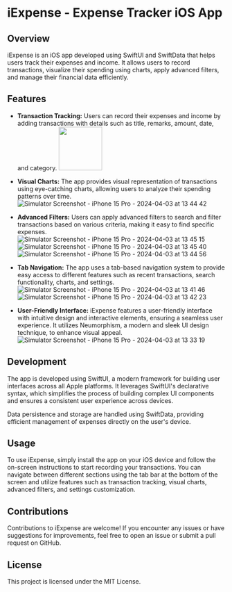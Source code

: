 # iExpense - Expense Tracker iOS App

## Overview
iExpense is an iOS app developed using SwiftUI and SwiftData that helps users track their expenses and income. It allows users to record transactions, visualize their spending using charts, apply advanced filters, and manage their financial data efficiently.

## Features
- **Transaction Tracking:** Users can record their expenses and income by adding transactions with details such as title, remarks, amount, date, and category.
  <img src="https://github.com/ashwin-kumar-k/iExpense/assets/44889005/dd2ee7a6-117b-4b20-9f62-9ee6f0e3ecf4" width="100">

- **Visual Charts:** The app provides visual representation of transactions using eye-catching charts, allowing users to analyze their spending patterns over time.
  ![Simulator Screenshot - iPhone 15 Pro - 2024-04-03 at 13 44 42](https://github.com/ashwin-kumar-k/iExpense/assets/44889005/81730677-b39f-4436-8981-e03538e783bc)

- **Advanced Filters:** Users can apply advanced filters to search and filter transactions based on various criteria, making it easy to find specific expenses.
  ![Simulator Screenshot - iPhone 15 Pro - 2024-04-03 at 13 45 15](https://github.com/ashwin-kumar-k/iExpense/assets/44889005/f625e512-e8b0-4a68-aba7-dd764751373b)
  ![Simulator Screenshot - iPhone 15 Pro - 2024-04-03 at 13 45 40](https://github.com/ashwin-kumar-k/iExpense/assets/44889005/668350cd-ef29-4526-9d87-0829662fcc48)
  ![Simulator Screenshot - iPhone 15 Pro - 2024-04-03 at 13 44 56](https://github.com/ashwin-kumar-k/iExpense/assets/44889005/7e5f6073-846d-449b-9a1c-cfdf0be054e2)

- **Tab Navigation:** The app uses a tab-based navigation system to provide easy access to different features such as recent transactions, search functionality, charts, and settings.
  ![Simulator Screenshot - iPhone 15 Pro - 2024-04-03 at 13 41 46](https://github.com/ashwin-kumar-k/iExpense/assets/44889005/54007508-2d74-45db-8fa9-fda87e79b69c)
  ![Simulator Screenshot - iPhone 15 Pro - 2024-04-03 at 13 42 23](https://github.com/ashwin-kumar-k/iExpense/assets/44889005/0aed8da3-c2dc-4588-a0a9-ec9028243c29)

- **User-Friendly Interface:** iExpense features a user-friendly interface with intuitive design and interactive elements, ensuring a seamless user experience. It utilizes Neumorphism, a modern and sleek UI design technique, to enhance visual appeal.
![Simulator Screenshot - iPhone 15 Pro - 2024-04-03 at 13 33 19](https://github.com/ashwin-kumar-k/iExpense/assets/44889005/39e7cddf-97ed-4cfe-a932-708ce0226bca)

## Development
The app is developed using SwiftUI, a modern framework for building user interfaces across all Apple platforms. It leverages SwiftUI's declarative syntax, which simplifies the process of building complex UI components and ensures a consistent user experience across devices.

Data persistence and storage are handled using SwiftData, providing efficient management of expenses directly on the user's device.

## Usage
To use iExpense, simply install the app on your iOS device and follow the on-screen instructions to start recording your transactions. You can navigate between different sections using the tab bar at the bottom of the screen and utilize features such as transaction tracking, visual charts, advanced filters, and settings customization.

## Contributions
Contributions to iExpense are welcome! If you encounter any issues or have suggestions for improvements, feel free to open an issue or submit a pull request on GitHub.

## License
This project is licensed under the MIT License.

